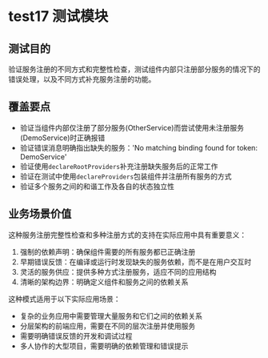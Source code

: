 # test17 测试模块

## 测试目的

验证服务注册的不同方式和完整性检查，测试组件内部只注册部分服务的情况下的错误处理，以及不同方式补充服务注册的功能。

## 覆盖要点

- 验证当组件内部仅注册了部分服务(OtherService)而尝试使用未注册服务(DemoService)时正确报错
- 验证错误消息明确指出缺失的服务：'No matching binding found for token: DemoService'
- 验证使用`declareRootProviders`补充注册缺失服务后的正常工作
- 验证在测试中使用`declareProviders`包装组件并注册所有服务的方式
- 验证多个服务之间的和谐工作及各自的状态独立性

## 业务场景价值

这种服务注册完整性检查和多种注册方式的支持在实际应用中具有重要意义：

1. 强制的依赖声明：确保组件需要的所有服务都已正确注册
2. 早期错误反馈：在编译或运行时发现缺失的服务依赖，而不是在用户交互时
3. 灵活的服务供应：提供多种方式注册服务，适应不同的应用结构
4. 清晰的架构边界：明确定义组件和服务之间的依赖关系

这种模式适用于以下实际应用场景：

- 复杂的业务应用中需要管理大量服务和它们之间的依赖关系
- 分层架构的前端应用，需要在不同的层次注册并使用服务
- 需要明确错误反馈的开发和调试过程
- 多人协作的大型项目，需要明确的依赖管理和错误提示
